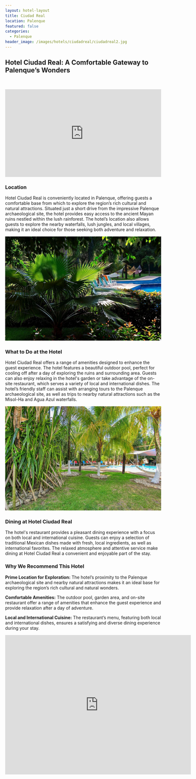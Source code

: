 ```yaml
---
layout: hotel-layout
title: Ciudad Real
location: Palenque
featured: false
categories:
  - Palenque
header_image: /images/hotels/ciudadreal/ciudadreal2.jpg
---
```

## Hotel Ciudad Real: A Comfortable Gateway to Palenque’s Wonders

&nbsp;

<style>.embed-container { position: relative; padding-bottom: 56.25%; height: 0; overflow: hidden; max-width: 100%; } .embed-container iframe, .embed-container object, .embed-container embed { position: absolute; top: 0; left: 0; width: 100%; height: 100%; }</style>

<div class="embed-container"><iframe src="https://www.youtube.com/embed/x9M5-fAD8ZQ" frameborder="0" allowfullscreen=""></iframe></div>

### Location

Hotel Ciudad Real is conveniently located in Palenque, offering guests a comfortable base from which to explore the region’s rich cultural and natural attractions. Situated just a short drive from the impressive Palenque archaeological site, the hotel provides easy access to the ancient Mayan ruins nestled within the lush rainforest. The hotel’s location also allows guests to explore the nearby waterfalls, lush jungles, and local villages, making it an ideal choice for those seeking both adventure and relaxation.

![](/images/hotels/ciudadreal/ciudadreal1.jpg)

### What to Do at the Hotel

Hotel Ciudad Real offers a range of amenities designed to enhance the guest experience. The hotel features a beautiful outdoor pool, perfect for cooling off after a day of exploring the ruins and surrounding area. Guests can also enjoy relaxing in the hotel's garden or take advantage of the on-site restaurant, which serves a variety of local and international dishes. The hotel’s friendly staff can assist with arranging tours to the Palenque archaeological site, as well as trips to nearby natural attractions such as the Misol-Ha and Agua Azul waterfalls.

![](/images/hotels/ciudadreal/ciudadreal3.jpg)

### Dining at Hotel Ciudad Real

The hotel's restaurant provides a pleasant dining experience with a focus on both local and international cuisine. Guests can enjoy a selection of traditional Mexican dishes made with fresh, local ingredients, as well as international favorites. The relaxed atmosphere and attentive service make dining at Hotel Ciudad Real a convenient and enjoyable part of the stay.

### Why We Recommend This Hotel

**Prime Location for Exploration:** The hotel’s proximity to the Palenque archaeological site and nearby natural attractions makes it an ideal base for exploring the region’s rich cultural and natural wonders.&nbsp;

**Comfortable Amenities:** The outdoor pool, garden area, and on-site restaurant offer a range of amenities that enhance the guest experience and provide relaxation after a day of adventure.&nbsp;

**Local and International Cuisine:** The restaurant’s menu, featuring both local and international dishes, ensures a satisfying and diverse dining experience during your stay.&nbsp;

<div class='map-container center'>

<iframe src="https://www.google.com/maps/embed?pb=!1m18!1m12!1m3!1d3804.8217856371766!2d-91.99691738881921!3d17.516018699016666!2m3!1f0!2f0!3f0!3m2!1i1024!2i768!4f13.1!3m3!1m2!1s0x85f24578b02fd595%3A0x60beb7445a0b5ab3!2sHotel%20Ciudad%20Real%20Palenque!5e0!3m2!1ses!2smx!4v1723603218698!5m2!1ses!2smx" width="600" height="450" style="border:0;" allowfullscreen="" loading="lazy" referrerpolicy="no-referrer-when-downgrade"></iframe>

</div>

&nbsp;
